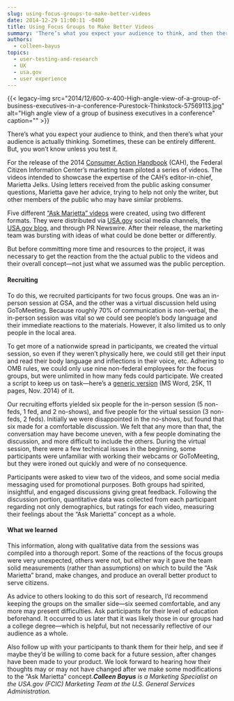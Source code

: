 ```yaml
---
slug: using-focus-groups-to-make-better-videos
date: 2014-12-29 11:00:11 -0400
title: Using Focus Groups to Make Better Videos
summary: 'There’s what you expect your audience to think, and then there’s what your audience is actually thinking. Sometimes, these can be entirely different. But, you won’t know unless you test it. For the release of the 2014 Consumer Action Handbook (CAH), the Federal Citizen Information Center’s marketing team piloted a series of videos. The videos'
authors:
  - colleen-bayus
topics:
  - user-testing-and-research
  - UX
  - usa.gov
  - user experience
---
```


{{< legacy-img src="2014/12/600-x-400-High-angle-view-of-a-group-of-business-executives-in-a-conference-Purestock-Thinkstock-57569113.jpg" alt="High angle view of a group of business executives in a conference" caption="" >}} 

There’s what you expect your audience to think, and then there’s what your audience is actually thinking. Sometimes, these can be entirely different. But, you won’t know unless you test it.

For the release of the 2014 [Consumer Action Handbook](http://publications.usa.gov/USAPubs.php) (CAH), the Federal Citizen Information Center’s marketing team piloted a series of videos. The videos intended to showcase the expertise of the CAH’s editor-in-chief, Marietta Jelks. Using letters received from the public asking consumer questions, Marietta gave her advice, trying to help not only the writer, but other members of the public who may have similar problems.

Five different [“Ask Marietta” videos](https://www.youtube.com/results?search_query=Ask+Marietta) were created, using two different formats. They were distributed via [USA.gov](http://www.usa.gov) social media channels, the [USA.gov blog](http://blog.usa.gov/), and through PR Newswire. After their release, the marketing team was bursting with ideas of what could be done better or differently.

But before committing more time and resources to the project, it was necessary to get the reaction from the the actual public to the videos and their overall concept—not just what we assumed was the public perception.

#### Recruiting

To do this, we recruited participants for two focus groups. One was an in-person session at GSA, and the other was a virtual discussion held using GoToMeeting. Because roughly 70% of communication is non-verbal, the in-person session was vital so we could see people’s body language and their immediate reactions to the materials. However, it also limited us to only people in the local area.

To get more of a nationwide spread in participants, we created the virtual session, so even if they weren&#8217;t physically here, we could still get their input and read their body language and inflections in their voice, etc. Adhering to OMB rules, we could only use nine non-federal employees for the focus groups, but were unlimited in how many feds could participate. We created a script to keep us on task—here&#8217;s a [generic version](https://s3.amazonaws.com/digitalgov/_legacy-img/2014/12/FocusGroupDiscussionGuide-generic.docx) (MS Word, 25K, 11 pages, Nov. 2014) of it.

Our recruiting efforts yielded six people for the in-person session (5 non-feds, 1 fed, and 2 no-shows), and five people for the virtual session (3 non-feds, 2 feds). Initially we were disappointed in the no-shows, but found that six made for a comfortable discussion. We felt that any more than that, the conversation may have become uneven, with a few people dominating the discussion, and more difficult to include the others. During the virtual session, there were a few technical issues in the beginning, some participants were unfamiliar with working their webcams or GoToMeeting, but they were ironed out quickly and were of no consequence.

Participants were asked to view two of the videos, and some social media messaging used for promotional purposes. Both groups had spirited, insightful, and engaged discussions giving great feedback. Following the discussion portion, quantitative data was collected from each participant regarding not only demographics, but ratings for each video, measuring their feelings about the “Ask Marietta” concept as a whole.

#### What we learned

This information, along with qualitative data from the sessions was compiled into a thorough report. Some of the reactions of the focus groups were very unexpected, others were not, but either way it gave the team solid measurements (rather than assumptions) on which to build the “Ask Marietta” brand, make changes, and produce an overall better product to serve citizens.

As advice to others looking to do this sort of research, I’d recommend keeping the groups on the smaller side—six seemed comfortable, and any more may present difficulties. Ask participants for their level of education beforehand. It occurred to us later that it was likely those in our groups had a college degree—which is helpful, but not necessarily reflective of our audience as a whole.

Also follow up with your participants to thank them for their help, and see if maybe they’d be willing to come back for a future session, after changes have been made to your product. We look forward to hearing how their thoughts may or may not have changed after we make some modifications to the “Ask Marietta” concept._**Colleen Bayus** is a Marketing Specialist on the USA.gov (FCIC) Marketing Team at the U.S. General Services Administration._
